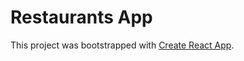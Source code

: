 # Restaurants App

This project was bootstrapped with [Create React App](https://github.com/facebook/create-react-app).
